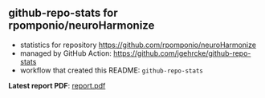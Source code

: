 ## github-repo-stats for rpomponio/neuroHarmonize

- statistics for repository https://github.com/rpomponio/neuroHarmonize
- managed by GitHub Action: https://github.com/jgehrcke/github-repo-stats
- workflow that created this README: `github-repo-stats`

**Latest report PDF**: [report.pdf](https://github.com/rpomponio/neuroHarmonize/raw/github-repo-stats/rpomponio/neuroHarmonize/latest-report/report.pdf)

